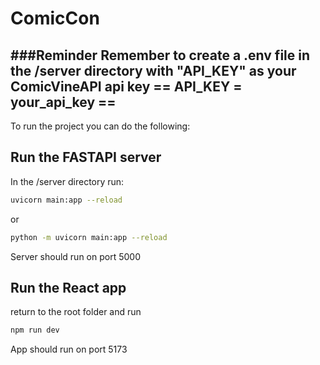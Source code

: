 # ComicCon
###Reminder
Remember to create a .env file in the /server directory with "API_KEY" as your ComicVineAPI api key
== API_KEY = your_api_key ==
---
To run the project you can do the following:
## Run the FASTAPI server
In the /server directory run:
```bash
uvicorn main:app --reload
```
or
```bash
python -m uvicorn main:app --reload
```
Server should run on port 5000
## Run the React app
return to the root folder and run
```bash
npm run dev
```
App should run on port 5173